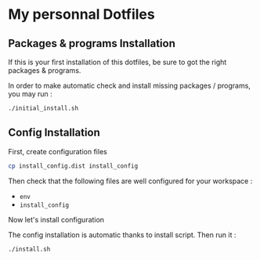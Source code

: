 # My personnal Dotfiles

## Packages & programs Installation 

If this is your first installation of this dotfiles, be sure to got the right packages & programs.

In order to make automatic check and install missing packages / programs, you may run : 
```bash
./initial_install.sh
```

## Config Installation

First, create configuration files
```bash
cp install_config.dist install_config
```

Then check that the following files are well configured for your workspace : 
- `env`
- `install_config`

Now let's install configuration

The config installation is automatic thanks to install script. Then run it :
```bash
./install.sh
```

